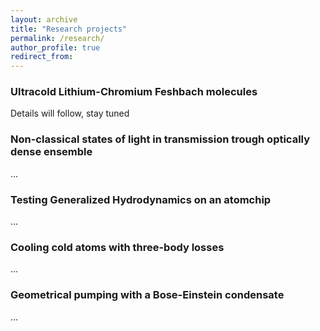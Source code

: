 ```yaml
---
layout: archive
title: "Research projects"
permalink: /research/
author_profile: true
redirect_from:
---
```


### Ultracold Lithium-Chromium Feshbach molecules
Details will follow, stay tuned

### Non-classical states of light in transmission trough optically dense ensemble
...

### Testing Generalized Hydrodynamics on an atomchip
...

### Cooling cold atoms with three-body losses
...

### Geometrical pumping with a Bose-Einstein condensate
...
